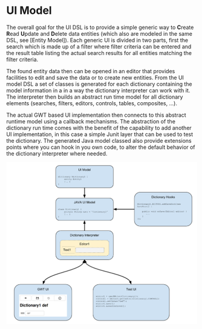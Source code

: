 # UI Model

The overall goal for the UI DSL is to provide a simple generic way to **C**reate **R**ead **U**pdate and **D**elete data entities (which also are modeled in the same DSL, see [Entity Model]).
Each generic UI is divided in two parts, first the search which is made up of a filter where filter criteria can be entered and the result table listing the actual search results for all entities matching the filter criteria. 

The found entity data then can be opened in an editor that provides facilities to edit and save the data or to create new entities.
From the UI model DSL a set of classes is generated for each dictionary containing the model information in a in a way the dictionary interpreter can work with it. The interpreter then builds an abstract run time model for all dictionary elements (searches, filters, editors, controls, tables, composites, ...).

The actual GWT based UI implementation then connects to this abstract runtime model using a callback mechanisms.
The abstraction of the dictionary run time comes with the benefit of the capability to add another UI implementation, in this case a simple Junit layer that can be used to test the dictionary.
The generated Java model classed also provide extensions points where you can hook in you own code, to alter the default behavior of the dictionary interpreter where needed.

![ui_model1.png](ui_model1.png "UI Model Overview")
